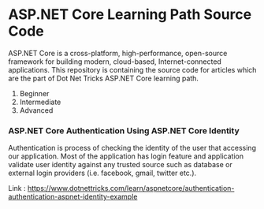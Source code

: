 # ASP.NET Core Learning Path Source Code
ASP.NET Core is a cross-platform, high-performance, open-source framework for building modern, cloud-based, Internet-connected applications. This repository is containing the source code for articles which are the part of Dot Net Tricks ASP.NET Core learning path.

1. Beginner
2. Intermediate
3. Advanced

### ASP.NET Core Authentication Using ASP.NET Core Identity
Authentication is process of checking the identity of the user that accessing our application. Most of the application has login feature and application validate user identity against any trusted source such as database or external login providers (i.e. facebook, gmail, twitter etc.).

Link : https://www.dotnettricks.com/learn/aspnetcore/authentication-authentication-aspnet-identity-example

